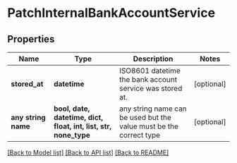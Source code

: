 # PatchInternalBankAccountService


## Properties
Name | Type | Description | Notes
------------ | ------------- | ------------- | -------------
**stored_at** | **datetime** | ISO8601 datetime the bank account service was stored at. | [optional] 
**any string name** | **bool, date, datetime, dict, float, int, list, str, none_type** | any string name can be used but the value must be the correct type | [optional]

[[Back to Model list]](../README.md#documentation-for-models) [[Back to API list]](../README.md#documentation-for-api-endpoints) [[Back to README]](../README.md)


